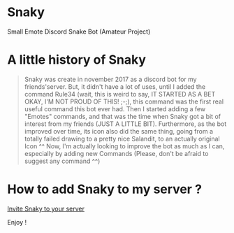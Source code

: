 # Snaky
Small Emote Discord Snake Bot (Amateur Project)

# A little history of Snaky
>Snaky was create in november 2017 as a discord bot for my friends'server.
But, it didn't have a lot of uses, until I added the command Rule34 (wait, this is weird to say, IT STARTED AS A BET OKAY, I'M NOT PROUD OF THIS! ;-;),
this command was the first real useful command this bot ever had.
Then I started adding a few "Emotes" commands, and that was the time when Snaky got a bit of interest from my friends (JUST A LITTLE BIT).
Furthermore, as the bot improved over time, its icon also did the same thing, going from a totally failed drawing to a pretty nice Salandit, to an actually original Icon ^^
Now, I'm actually looking to improve the bot as much as I can, especially by adding new Commands (Please, don't be afraid to suggest any command ^^)

# How to add Snaky to my server ?

[Invite Snaky to your server](https://discordapp.com/oauth2/authorize?client_id=455371839519064072&scope=bot&permissions=51200)

Enjoy !
